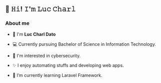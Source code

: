 ## :wave: 𝙷𝚒! 𝙸'𝚖 𝙻𝚞𝚌 𝙲𝚑𝚊𝚛𝚕

<h3><strong>About me</strong></h3>

- :boy: I'm <strong>Luc Charl Dato </strong>

- :computer: Currently pursuing Bachelor of Science in Information Technology.

- :bust_in_silhouette: I'm interested in cybersecurity.

- :sparkles: I enjoy automating stuffs and developing web apps.

- :blue_book: I’m currently learning Laravel Framework.

